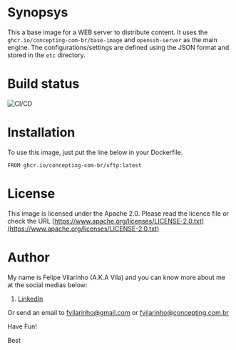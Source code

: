 Synopsys
========

This a base image for a WEB server to distribute content.
It uses the `ghcr.io/concepting-com-br/base-image` and `openssh-server` as the main engine.
The configurations/settings are defined using the JSON format and stored in the `etc` directory.


Build status
============

![CI/CD](https://github.com/concepting-com-br/nginx/workflows/Docker/badge.svg)


Installation
============

To use this image, just put the line below in your Dockerfile.

`FROM ghcr.io/concepting-com-br/sftp:latest`


License
=======

This image is licensed under the Apache 2.0. Please read the licence file or check the URL [https://www.apache.org/licenses/LICENSE-2.0.txt](https://www.apache.org/licenses/LICENSE-2.0.txt)


Author
======

My name is Felipe Vilarinho (A.K.A Vila) and you can know more about me at the social medias below:

1. [LinkedIn](https://br.linkedin.com/in/fvilarinho)

Or send an email to fvilarinho@gmail.com or fvilarinho@concepting.com.br

Have Fun!

Best